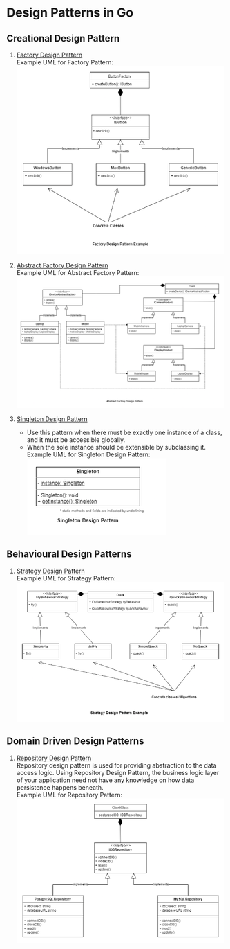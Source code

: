 # Design Patterns in Go

## Creational Design Pattern

1. [Factory Design Pattern](./factory_design_pattern)  
    Example UML for Factory Pattern:  
    ![factory_design_pattern](./thumbnails/FactoryDesignPattern.png)


2. [Abstract Factory Design Pattern](./abstract_factory_design_pattern)  
    Example UML for Abstract Factory Pattern:  
    ![abstract_factory_design_pattern](./thumbnails/AbstractFactoryDesignPattern.png)


3. [Singleton Design Pattern](./singleton_design_pattern)  
    - Use this pattern when there must be exactly one instance of a class, and 
    it must be accessible globally.
    - When the sole instance should be extensible by subclassing it.  
    Example UML for Singleton Design Pattern:  
    ![singleton_design_pattern](./thumbnails/SingletonDesignPattern.png)

## Behavioural Design Patterns

1. [Strategy Design Pattern](./strategy_design_pattern)  
    Example UML for Strategy Pattern:  
    ![strategy_design_pattern](./thumbnails/StrategyDesignPattern.png)

## Domain Driven Design Patterns

1. [Repository Design Pattern](./repository_design_pattern)  
    Repository design pattern is used for providing abstraction to the
    data access logic. Using Repository Design Pattern, the business logic
    layer of your application need not have any knowledge on how data 
    persistence happens beneath.  
    Example UML for Repository Pattern:  
    ![repository_design_pattern](./thumbnails/RepositoryDesignPattern.png)
